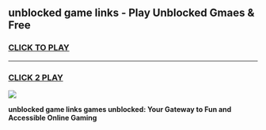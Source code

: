 
## unblocked game links - Play Unblocked Gmaes & Free
<h3>
<a href="https://news.freeplayer.one?title=unblocked_game_links&ref=23F">CLICK TO PLAY</a></h3>
<hr>

<h3>
<a href="https://news.freeplayer.one?title=unblocked_game_links&ref=23F">CLICK 2 PLAY</a>
  
</h3>

<a href="https://news.freeplayer.one?title=unblocked_game_links&ref=23F/"><img src="https://clearcache.store/games.png"></a>


**unblocked game links games unblocked: Your Gateway to Fun and Accessible Online Gaming**
